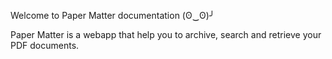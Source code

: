 Welcome to Paper Matter documentation (ʘ‿ʘ)╯

Paper Matter is a webapp that help you to archive, search and retrieve your PDF documents.
